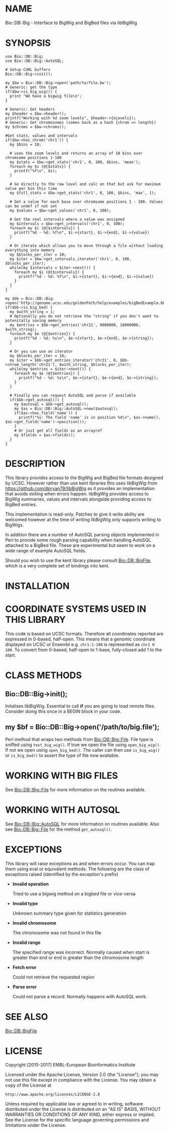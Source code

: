 # NAME

Bio::DB::Big - Interface to BigWig and BigBed files via libBigWig

# SYNOPSIS

    use Bio::DB::Big;
    use Bio::DB::Big::AutoSQL;
    
    # Setup CURL buffers
    Bio::DB::Big->init();

    my $bw = Bio::DB::Big->open('path/to/file.bw');
    # Generic: get the type
    if($bw->is_big_wig()) {
      print "We have a bigwig file\n";
    }

    # Generic: Get headers
    my $header = $bw->header();
    printf("Working with %d zoom levels", $header->{nLevels});
    # Generic: Get chromosomes (comes back as a hash {chrom => length})
    my $chroms = $bw->chroms();
    
    #Get stats, values and intervals
    if($bw->has_chrom('chr1')) {
      my $bins = 10;
      
      # uses the zoom levels and returns an array of 10 bins over chromsome positions 1-100
      my $stats = $bw->get_stats('chr1', 0, 100, $bins, 'mean');
      foreach my $s (@{$stats}) {
        printf("%f\n", $s);
      }

      # Go directly to the raw level and calc on that but ask for maximum value per bin this time
      my $full_stats = $bw->get_stats('chr1', 0, 100, $bins, 'max', 1);

      # Get a value for each base over chromsome positions 1 - 100. Values can be undef if not set
      my $values = $bw->get_values('chr1', 0, 100);

      # Get the real intervals where a value was assigned
      my $intervals = $bw->get_intervals('chr1', 0, 100);
      foreach my $i (@{$intervals}) {
        printf("%d - %d: %f\n", $i->{start}, $i->{end}, $i->{value})
      }
      
      # Or iterate which allows you to move through a file without loading everything into memory
      my $blocks_per_iter = 10;
      my $iter = $bw->get_intervals_iterator('chr1', 0, 100, $blocks_per_iter);
      while(my $intervals = $iter->next()) {
        foreach my $i (@{$intervals}) {
          printf("%d - %d: %f\n", $i->{start}, $i->{end}, $i->{value})
        }
      }
    }

    my $bb = Bio::DB::Big->open('http://genome.ucsc.edu/goldenPath/help/examples/bigBedExample.bb');
    if($bb->is_big_bed) {
      my $with_string = 1;
      # Optionally you do not retrieve the "string" if you don't want to potenitally saving memory
      my $entries = $bb->get_entries('chr21', 9000000, 10000000, $with_string);
      foreach my $e (@{$entries}) {
        printf("%d - %d: %s\n", $e->{start}, $e->{end}, $e->{string});
      }

      # Or you can use an iterator
      my $blocks_per_iter = 10;
      my $iter = $bb->get_entries_iterator('chr21', 0, $bb->chrom_length('chr21'), $with_string, $blocks_per_iter);
      while(my $entries = $iter->next()) {
        foreach my $e (@{$entries}) {
          printf("%d - %d: %s\n", $e->{start}, $e->{end}, $e->{string});
        }
      }
      
      # Finally you can request AutoSQL and parse if available
      if($bb->get_autosql()) {
        my $autosql = $bb->get_autosql();
        my $as = Bio::DB::Big::AutoSQL->new($autosql);
        if($as->has_field('name')) {
          printf("%s: The field 'name' is in position %d\n", $as->name(), $as->get_field('name')->position());
        }
        # Or just get all fields as an arrayref
        my $fields = $as->fields();
      }
    }

# DESCRIPTION

This library provides access to the BigWig and BigBed file formats designed by UCSC. However rather than use kent libraries this uses libBigWig from https://github.com/dpryan79/libBigWig as it provides an implementation that avoids exiting when errors happen. libBigWig provides access to BigWig summaries, values and intervals alongside providing access to BigBed entries.

This implementation is read-only. Patches to give it write ability are welcomed however at the time of writing libBigWig only supports writing to BigWigs.

In addition there are a number of AutoSQL parsing objects implemented in Perl to provide some rough parsing capability when handling AutoSQL attached to a BigBed file. These are experimental but seem to work on a wide range of example AutoSQL fields.

Should you wish to use the kent library please consult [Bio::DB::BigFile](https://metacpan.org/pod/Bio::DB::BigFile), which is a very complete set of bindings into kent.

# INSTALLATION

# COORDINATE SYSTEMS USED IN THIS LIBRARY

This code is based on UCSC formats. Therefore all coordinates reported are expressed in 0-based, half-open. This means that a genomic coordinate  displayed on UCSC or Ensembl e.g. `chr1:1-100` is represented as `chr1 0 100`. To convert from 0-based, half-open to 1-base, fully-closed add 1 to the start.

# CLASS METHODS

## Bio::DB::Big->init();

Initalises libBigWig. Essential to call **if** you are going to load remote files. Consider doing this once in a BEGIN block in your code.

## my $bf = Bio::DB::Big->open('/path/to/big.file');

Perl method that wraps two methods from [Bio::DB::Big::File](https://metacpan.org/pod/Bio::DB::Big::File). File type is sniffed using `test_big_wig()`. If true we open the file using `open_big_wig()`. If not we open using `open_big_bed()`. The caller can then use `is_big_wig()` or `is_big_bed()` to assert the type of file now available.

# WORKING WITH BIG FILES

See [Bio::DB::Big::File](https://metacpan.org/pod/Bio::DB::Big::File) for more information on the routines available.

# WORKING WITH AUTOSQL

See [Bio::DB::Big::AutoSQL](https://metacpan.org/pod/Bio::DB::Big::AutoSQL) for more information on routines available. Also see [Bio::DB::Big::File](https://metacpan.org/pod/Bio::DB::Big::File) for the method `get_autosql()`.

# EXCEPTIONS

This library will raise exceptions as and when errors occur. You can trap them using eval or equivalent methods. The following are the class of exceptions raised (identified by the exception's prefix)

- **Invalid operation**

    Tried to use a bigwig method on a bigbed file or vice-versa

- **Invalid type**

    Unknown summary type given for statistics generation

- **Invalid chromosome**

    The chromosome was not found in this file

- **Invalid range**

    The specified range was incorrect. Normally caused when start is greater than end or end is greater than the chromosome length

- **Fetch error**

    Could not retrieve the requested region

- **Parse error**

    Could not parse a record. Normally happens with AutoSQL work.

# SEE ALSO

[Bio::DB::BigFile](https://metacpan.org/pod/Bio::DB::BigFile)

# LICENSE

Copyright \[2015-2017\] EMBL-European Bioinformatics Institute

Licensed under the Apache License, Version 2.0 (the "License");
you may not use this file except in compliance with the License.
You may obtain a copy of the License at

    http://www.apache.org/licenses/LICENSE-2.0

Unless required by applicable law or agreed to in writing, software
distributed under the License is distributed on an "AS IS" BASIS,
WITHOUT WARRANTIES OR CONDITIONS OF ANY KIND, either express or implied.
See the License for the specific language governing permissions and
limitations under the License.
